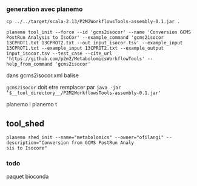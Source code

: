 ### generation avec planemo

```
cp ../../target/scala-2.13/P2M2WorkflowsTools-assembly-0.1.jar .

planemo tool_init --force --id 'gcms2isocor' --name 'Conversion GCMS PostRun Analysis to IsoCor' --example_command 'gcms2isocor 13CPROT1.txt 13CPROT2.txt --out input_isocor.tsv' --example_input 13CPROT1.txt --example_input 13CPROT2.txt --example_output input_isocor.tsv --test_case --cite_url 'https://github.com/p2m2/MetabolomicsWorkflowTools' --help_from_command 'gcms2isocor'
```

dans gcms2isocor.xml balise <command>

`gcms2isocor` doit etre remplacer par `java -jar '$__tool_directory__/P2M2WorkflowsTools-assembly-0.1.jar'`

planemo l
planemo t

## tool_shed
```
planemo shed_init --name="metabolomics" --owner="ofilangi" --description="Conversion from GCMS PostRun Analy
sis to Isocore"
```
### todo

paquet bioconda
